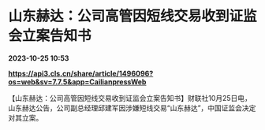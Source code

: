 # 山东赫达：公司高管因短线交易收到证监会立案告知书

**2023-10-25 10:53**

**https://api3.cls.cn/share/article/1496096?os=web&sv=7.7.5&app=CailianpressWeb**

【山东赫达：公司高管因短线交易收到证监会立案告知书】财联社10月25日电，山东赫达公告，公司副总经理邱建军因涉嫌短线交易“山东赫达”，中国证监会决定对其立案。